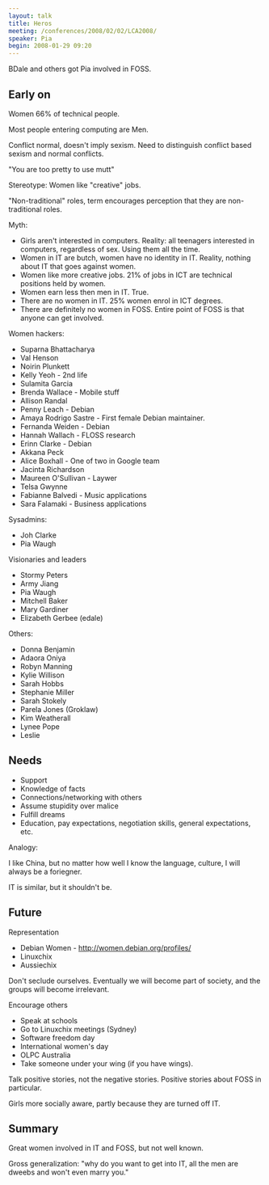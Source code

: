 ```yaml
---
layout: talk
title: Heros
meeting: /conferences/2008/02/02/LCA2008/
speaker: Pia
begin: 2008-01-29 09:20
---
```

BDale and others got Pia involved in FOSS.

## Early on

Women 66% of technical people.

Most people entering computing are Men.

Conflict normal, doesn't imply sexism. Need to distinguish
conflict based sexism and normal conflicts.

"You are too pretty to use mutt"

Stereotype: Women like "creative" jobs.

"Non-traditional" roles, term encourages perception that
they are non-traditional roles.

Myth:

* Girls aren't interested in computers. Reality: all teenagers interested in
computers, regardless of sex. Using them all the time.
* Women in IT are butch, women have no identity in IT. Reality, nothing
about IT that goes against women.
* Women like more creative jobs. 21% of jobs in ICT are technical positions
held by women.
* Women earn less then men in IT. True.
* There are no women in IT. 25% women enrol in ICT degrees.
* There are definitely no women in FOSS. Entire point of FOSS is
that anyone can get involved.

Women hackers:

* Suparna Bhattacharya
* Val Henson
* Noirin Plunkett
* Kelly Yeoh - 2nd life
* Sulamita Garcia
* Brenda Wallace - Mobile stuff
* Allison Randal
* Penny Leach - Debian
* Amaya Rodrigo Sastre - First female Debian maintainer.
* Fernanda Weiden - Debian
* Hannah Wallach - FLOSS research
* Erinn Clarke - Debian
* Akkana Peck
* Alice Boxhall - One of two in Google team
* Jacinta Richardson
* Maureen O'Sullivan - Laywer
* Telsa Gwynne
* Fabianne Balvedi - Music applications
* Sara Falamaki - Business applications

Sysadmins:

* Joh Clarke
* Pia Waugh

Visionaries and leaders

* Stormy Peters
* Army Jiang
* Pia Waugh
* Mitchell Baker
* Mary Gardiner
* Elizabeth Gerbee (edale)

Others:

* Donna Benjamin
* Adaora Oniya
* Robyn Manning
* Kylie Willison
* Sarah Hobbs
* Stephanie Miller
* Sarah Stokely
* Parela Jones (Groklaw)
* Kim Weatherall
* Lynee Pope
* Leslie

## Needs

* Support
* Knowledge of facts
* Connections/networking with others
* Assume stupidity over malice
* Fulfill dreams
* Education, pay expectations, negotiation skills, general expectations, etc.

Analogy:

I like China, but no matter how well I know the language, culture,
I will always be a foriegner.

IT is similar, but it shouldn't be.

## Future

Representation

* Debian Women - <http://women.debian.org/profiles/>
* Linuxchix
* Aussiechix

Don't seclude ourselves. Eventually we will become part of society,
and the groups will become irrelevant.

Encourage others

* Speak at schools
* Go to Linuxchix meetings (Sydney)
* Software freedom day
* International women's day
* OLPC Australia
* Take someone under your wing (if you have wings).

Talk positive stories, not the negative stories. Positive stories
about FOSS in particular.

Girls more socially aware, partly because they are turned off IT.

## Summary

Great women involved in IT and FOSS, but not well known.

Gross generalization: "why do you want to get into IT, all the men are dweebs
and won't even marry you."
